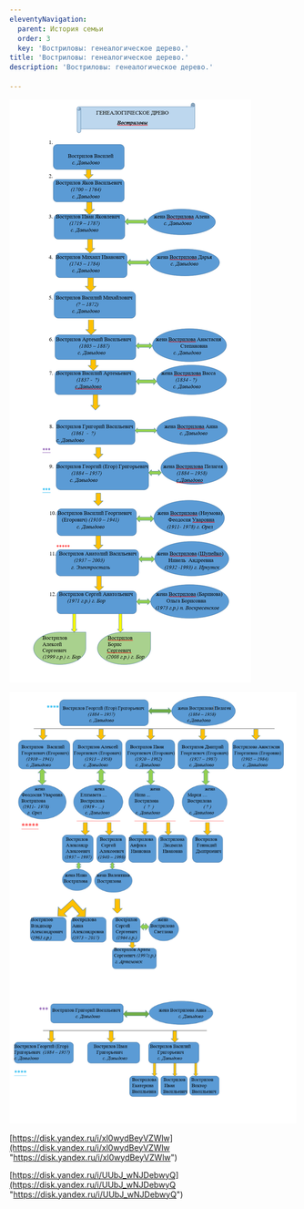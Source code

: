 ```yaml
---
eleventyNavigation:
  parent: История семьи
  order: 3
  key: 'Востриловы: генеалогическое дерево.'
title: 'Востриловы: генеалогическое дерево.'
description: 'Востриловы: генеалогическое дерево.'

---
```

![Дерево 1](/assets/uploads/2023/1.png "Дерево 1")

![](/assets/uploads/2023/2.png)

[https://disk.yandex.ru/i/xl0wydBeyVZWlw](https://disk.yandex.ru/i/xl0wydBeyVZWlw "https://disk.yandex.ru/i/xl0wydBeyVZWlw")

[https://disk.yandex.ru/i/UUbJ_wNJDebwyQ](https://disk.yandex.ru/i/UUbJ_wNJDebwyQ "https://disk.yandex.ru/i/UUbJ_wNJDebwyQ")